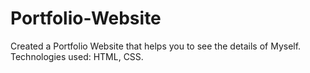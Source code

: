 # Portfolio-Website
Created a Portfolio Website that helps you to see the details of Myself. Technologies used: HTML, CSS.
